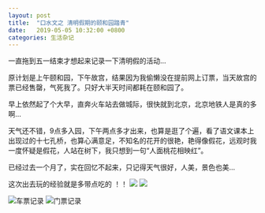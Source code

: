 ```yaml
---
layout: post
title:  "口水文之 清明假期的颐和园踏青"
date:   2019-05-05 10:32:00 +0800
categories: 生活杂记
---
```


一直拖到五一结束才想起来记录一下清明假的活动...

原计划是上午颐和园，下午故宫，结果因为我偷懒没在提前网上订票，当天故宫的票已经售罄，气死我了。只好大半天时间都耗在颐和园了。

早上依然起了个大早，直奔火车站去做城际，很快就到北京，北京地铁人是真的多啊...

天气还不错，9点多入园，下午两点多才出来，也算是逛了个遍，看了语文课本上出现过的十七孔桥，也算心满意足，不知名的花开的很艳，艳得像假花，远观时我一度怀疑是假花，人站在树下，我只想到一句“人面桃花相映红”。

已经过去一个月了，实在回忆不起来，只记得天气很好，人美，景色也美...

这次出去玩的经验就是多带点吃的 ！！
![](https://upload-images.jianshu.io/upload_images/3981371-f2d6ec19abcd14ed.png?imageMogr2/auto-orient/strip%7CimageView2/2/w/1240)
![](https://upload-images.jianshu.io/upload_images/3981371-5801ffeff4979067.png?imageMogr2/auto-orient/strip%7CimageView2/2/w/1240)

![车票记录](https://upload-images.jianshu.io/upload_images/3981371-5275c2deb1ec8126.JPG?imageMogr2/auto-orient/strip%7CimageView2/2/w/1240)
![门票记录](https://upload-images.jianshu.io/upload_images/3981371-9a928025b2c21992.PNG?imageMogr2/auto-orient/strip%7CimageView2/2/w/1240)
